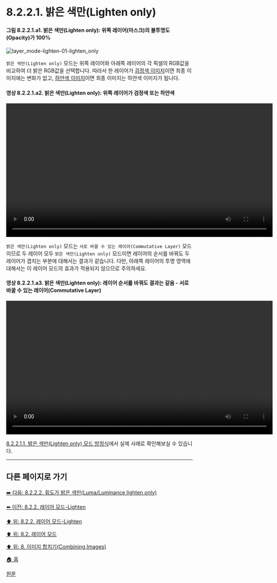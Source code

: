 # 8.2.2.1. 밝은 색만(Lighten only)
#### 그림 8.2.2.1.a1. 밝은 색만(Lighten only): 위쪽 레이어(마스크)의 불투명도(Opacity)가 100%
![layer_mode-lighten-01-lighten_only](https://github.com/wonder13662/gimp/assets/15767104/b3feb4cb-af62-4ab3-bb31-0393fa70baf1)

`밝은 색만(Lighten only)` 모드는 위쪽 레이어와 아래쪽 레이어의 각 픽셀의 RGB값을 비교하여 더 밝은 RGB값을 선택합니다. 따라서 한 레이어가 [검정색 이미지](https://wonder13662.github.io/gimp/2.10.36_ko/08-02-02-lighten-layer-modex-01-lighten_only_mode_equation.html#3-%EC%84%B8%EB%B2%88%EC%A7%B8-%EC%98%88%EC%A0%9C---%EC%95%84%EB%9E%98%EC%AA%BD-%EB%A0%88%EC%9D%B4%EC%96%B4%EA%B0%80-%EA%B2%80%EC%9D%80%EC%83%89)이면 최종 이미지에는 변화가 없고, [하얀색 이미지](https://wonder13662.github.io/gimp/2.10.36_ko/08-02-02-lighten-layer-modex-01-lighten_only_mode_equation.html#4-%EB%84%A4%EB%B2%88%EC%A7%B8-%EC%98%88%EC%A0%9C---%EC%95%84%EB%9E%98%EC%AA%BD-%EB%A0%88%EC%9D%B4%EC%96%B4%EA%B0%80-%ED%95%98%EC%96%80%EC%83%89)이면 최종 이미지는 하얀색 이미지가 됩니다. 

#### 영상 8.2.2.1.a2. 밝은 색만(Lighten only): 위쪽 레이어가 검정색 또는 하얀색
<video controls="controls" width="720" src="https://github.com/wonder13662/gimp/assets/15767104/8ab044b7-7fb3-4a81-8996-51f698d5fa6a"></video>

`밝은 색만(Lighten only)` 모드는 `서로 바꿀 수 있는 레이어(Commutative Layer)` 모드이므로 두 레이어 모두 `밝은 색만(Lighten only)` 모드이면 레이어의 순서를 바꿔도 두 레이어가 겹치는 부분에 대해서는 결과가 같습니다. 다만, 아래쪽 레이어의 투명 영역에 대해서는 이 레이어 모드의 효과가 적용되지 않으므로 주의하세요.

#### 영상 8.2.2.1.a3. 밝은 색만(Lighten only): 레이어 순서를 바꿔도 결과는 같음 - 서로 바꿀 수 있는 레이어(Commutative Layer)
<video controls="controls" width="720" src="https://github.com/wonder13662/gimp/assets/15767104/ba0c1475-7112-4a0b-a595-5feeac2eb4e1"></video>

[8.2.2.1.1. 밝은 색만(Lighten only) 모드 방정식](./08-02-02-lighten-layer-modex-01-lighten_onlyx-01-equation.md)에서 실제 사례로 확인해보실 수 있습니다.

***

## 다른 페이지로 가기
[➡️ 다음: 8.2.2.2. 휘도가 밝은 색만(Luma/Luminance lighten only)](./08-02-02-lighten-layer-modex-02-luma.md)

[⬅️ 이전: 8.2.2. 레이어 모드-Lighten](./08-02-02-lighten-layer-mode.md)

[⬆️ 위: 8.2.2. 레이어 모드-Lighten](./08-02-02-lighten-layer-mode.md)

[⬆️ 위: 8.2. 레이어 모드](./08-02-00-layer-modes.md)

[⬆️ 위: 8. 이미지 합치기(Combining Images)](./08-00-combining-images.md)

[🏠 홈](./00-home.md)

[원문](https://docs.gimp.org/2.10/ko/layer-mode-group-lighten.html#layer-mode-lighten-only)
